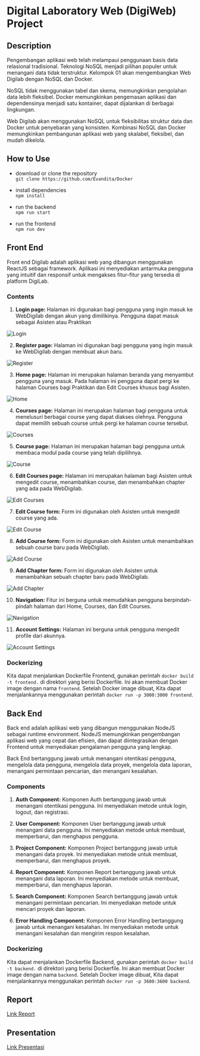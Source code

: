 # Digital Laboratory Web (DigiWeb) Project

## Description
Pengembangan aplikasi web telah melampaui penggunaan basis data relasional tradisional. Teknologi NoSQL menjadi pilihan populer untuk menangani data tidak terstruktur. Kelompok 01 akan mengembangkan Web Digilab dengan NoSQL dan Docker. 

NoSQL tidak menggunakan tabel dan skema, memungkinkan pengolahan data lebih fleksibel. Docker memungkinkan pengemasan aplikasi dan dependensinya menjadi satu kontainer, dapat dijalankan di berbagai lingkungan. 

Web Digilab akan menggunakan NoSQL untuk fleksibilitas struktur data dan Docker untuk penyebaran yang konsisten. Kombinasi NoSQL dan Docker memungkinkan pembangunan aplikasi web yang skalabel, fleksibel, dan mudah dikelola.

## How to Use
- download or clone the repository  
```git clone https://github.com/Evandita/Docker```

- install dependencies    
```npm install```

- run the backend  
```npm run start```

- run the frontend  
```npm run dev```

## Front End
Front end Digilab adalah aplikasi web yang dibangun menggunakan ReactJS sebagai framework. Aplikasi ini menyediakan antarmuka pengguna yang intuitif dan responsif untuk mengakses fitur-fitur yang tersedia di platform DigiLab.

### Contents

1. **Login page:** Halaman ini digunakan bagi pengguna yang ingin masuk ke WebDigilab dengan akun yang dimilikinya. Pengguna dapat masuk sebagai Asisten atau Praktikan

![Login](img/Login.png)


2. **Register page:** Halaman ini digunakan bagi pengguna yang ingin masuk ke WebDigilab dengan membuat akun baru.

![Register](img/Register.png)

3. **Home page:** Halaman ini merupakan halaman beranda yang menyambut pengguna yang masuk. Pada halaman ini pengguna dapat pergi ke halaman Courses bagi Praktikan dan Edit Courses khusus bagi Asisten.

![Home](img/Home.png)

4. **Courses page:** Halaman ini merupakan halaman bagi pengguna untuk menelusuri berbagai course yang dapat diakses olehnya. Pengguna dapat memilih sebuah course untuk pergi ke halaman course tersebut.

![Courses](img/Courses.png)

5. **Course page:** Halaman ini merupakan halaman bagi pengguna untuk membaca modul pada course yang telah dipilihnya.

![Course](img/Course.png)

6. **Edit Courses page:** Halaman ini merupakan halaman bagi Asisten untuk mengedit course, menambahkan course, dan menambahkan chapter yang ada pada WebDigilab.

![Edit Courses](img/CoursesEdit.png)

7. **Edit Course form:** Form ini digunakan oleh Asisten untuk mengedit course yang ada. 

![Edit Course](img/CourseEdit.png)

8. **Add Course form:** Form ini digunakan oleh Asisten untuk menambahkan sebuah course baru pada WebDigilab.

![Add Course](img/CourseAdd.png)

9.  **Add Chapter form:** Form ini digunakan oleh Asisten untuk menambahkan sebuah chapter baru pada WebDigilab.

![Add Chapter](img/ChapterAdd.png)

10. **Navigation:** Fitur ini berguna untuk memudahkan pengguna berpindah-pindah halaman dari Home, Courses, dan Edit Courses.

![Navigation](img/Navigation.png)

11. **Account Settings:** Halaman ini berguna untuk pengguna mengedit profile dari akunnya.

![Account Settings](img/AccountSetting.png)

### Dockerizing
Kita dapat menjalankan Dockerfile Frontend, gunakan perintah `docker build -t frontend.` di direktori yang berisi Dockerfile. Ini akan membuat Docker image dengan nama `frontend`. Setelah Docker image dibuat, Kita dapat menjalankannya menggunakan perintah `docker run -p 3000:3000 frontend`.


## Back End
Back end adalah aplikasi web yang dibangun menggunakan NodeJS sebagai runtime environment. NodeJS memungkinkan pengembangan aplikasi web yang cepat dan efisien, dan dapat diintegrasikan dengan Frontend untuk menyediakan pengalaman pengguna yang lengkap.

Back End bertanggung jawab untuk menangani otentikasi pengguna, mengelola data pengguna, mengelola data proyek, mengelola data laporan, menangani permintaan pencarian, dan menangani kesalahan.


### Components
1. **Auth Component:**
Komponen Auth bertanggung jawab untuk menangani otentikasi pengguna. Ini menyediakan metode untuk login, logout, dan registrasi.

2. **User Component:**
Komponen User bertanggung jawab untuk menangani data pengguna. Ini menyediakan metode untuk membuat, memperbarui, dan menghapus pengguna.

3. **Project Component:**
Komponen Project bertanggung jawab untuk menangani data proyek. Ini menyediakan metode untuk membuat, memperbarui, dan menghapus proyek.

4. **Report Component:**
Komponen Report bertanggung jawab untuk menangani data laporan. Ini menyediakan metode untuk membuat, memperbarui, dan menghapus laporan.

5. **Search Component:**
Komponen Search bertanggung jawab untuk menangani permintaan pencarian. Ini menyediakan metode untuk mencari proyek dan laporan.

6. **Error Handling Component:**
Komponen Error Handling bertanggung jawab untuk menangani kesalahan. Ini menyediakan metode untuk menangani kesalahan dan mengirim respon kesalahan.

### Dockerizing
Kita dapat menjalankan Dockerfile Backend, gunakan perintah `docker build -t backend.` di direktori yang berisi Dockerfile. Ini akan membuat Docker image dengan nama `backend`. Setelah Docker image dibuat, Kita dapat menjalankannya menggunakan perintah `docker run -p 3600:3600 backend`.

## Report
[Link Report](https://github.com/Evandita/Docker)

## Presentation
[Link Presentasi](https://www.canva.com/design/DAGGjwpPZHc/S4d1XdodB1ODNVvyFUyj8Q/edit?utm_content=DAGGjwpPZHc&utm_campaign=designshare&utm_medium=link2&utm_source=sharebutton)


